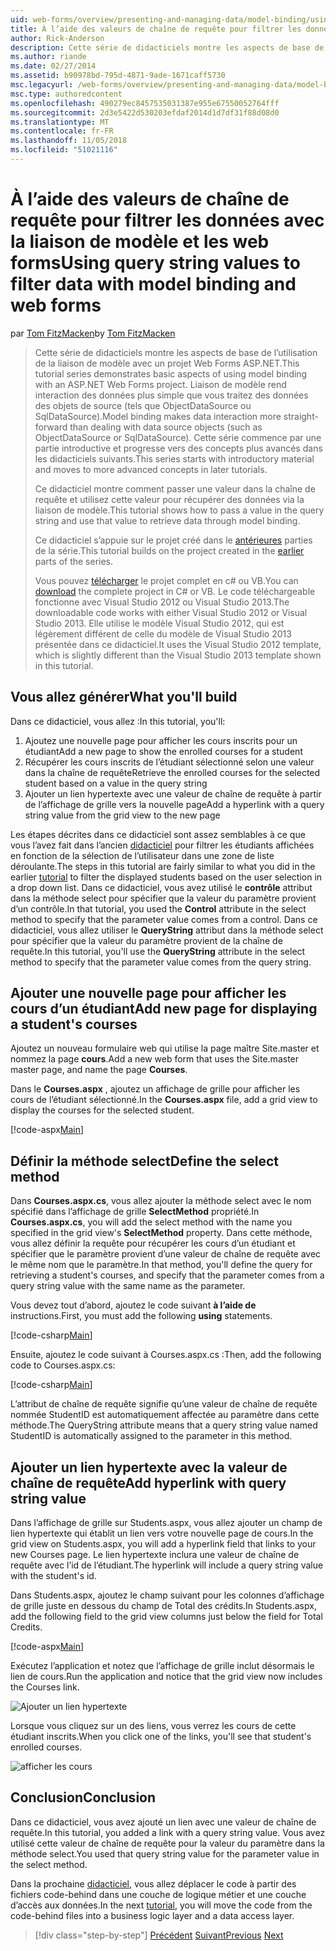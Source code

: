 ```yaml
---
uid: web-forms/overview/presenting-and-managing-data/model-binding/using-query-string-values-to-retrieve-data
title: À l’aide des valeurs de chaîne de requête pour filtrer les données avec la liaison de modèle et web forms | Microsoft Docs
author: Rick-Anderson
description: Cette série de didacticiels montre les aspects de base de l’utilisation de la liaison de modèle avec un projet Web Forms ASP.NET. Liaison de modèle rend l’interaction des données plus simple-...
ms.author: riande
ms.date: 02/27/2014
ms.assetid: b90978bd-795d-4871-9ade-1671caff5730
msc.legacyurl: /web-forms/overview/presenting-and-managing-data/model-binding/using-query-string-values-to-retrieve-data
msc.type: authoredcontent
ms.openlocfilehash: 490279ec8457535031387e955e67550052764fff
ms.sourcegitcommit: 2d3e5422d530203efdaf2014d1d7df31f88d08d0
ms.translationtype: MT
ms.contentlocale: fr-FR
ms.lasthandoff: 11/05/2018
ms.locfileid: "51021116"
---
```

<a name="using-query-string-values-to-filter-data-with-model-binding-and-web-forms"></a><span data-ttu-id="8314d-104">À l’aide des valeurs de chaîne de requête pour filtrer les données avec la liaison de modèle et les web forms</span><span class="sxs-lookup"><span data-stu-id="8314d-104">Using query string values to filter data with model binding and web forms</span></span>
====================
<span data-ttu-id="8314d-105">par [Tom FitzMacken](https://github.com/tfitzmac)</span><span class="sxs-lookup"><span data-stu-id="8314d-105">by [Tom FitzMacken](https://github.com/tfitzmac)</span></span>

> <span data-ttu-id="8314d-106">Cette série de didacticiels montre les aspects de base de l’utilisation de la liaison de modèle avec un projet Web Forms ASP.NET.</span><span class="sxs-lookup"><span data-stu-id="8314d-106">This tutorial series demonstrates basic aspects of using model binding with an ASP.NET Web Forms project.</span></span> <span data-ttu-id="8314d-107">Liaison de modèle rend interaction des données plus simple que vous traitez des données des objets de source (tels que ObjectDataSource ou SqlDataSource).</span><span class="sxs-lookup"><span data-stu-id="8314d-107">Model binding makes data interaction more straight-forward than dealing with data source objects (such as ObjectDataSource or SqlDataSource).</span></span> <span data-ttu-id="8314d-108">Cette série commence par une partie introductive et progresse vers des concepts plus avancés dans les didacticiels suivants.</span><span class="sxs-lookup"><span data-stu-id="8314d-108">This series starts with introductory material and moves to more advanced concepts in later tutorials.</span></span>
> 
> <span data-ttu-id="8314d-109">Ce didacticiel montre comment passer une valeur dans la chaîne de requête et utilisez cette valeur pour récupérer des données via la liaison de modèle.</span><span class="sxs-lookup"><span data-stu-id="8314d-109">This tutorial shows how to pass a value in the query string and use that value to retrieve data through model binding.</span></span>
> 
> <span data-ttu-id="8314d-110">Ce didacticiel s’appuie sur le projet créé dans le [antérieures](retrieving-data.md) parties de la série.</span><span class="sxs-lookup"><span data-stu-id="8314d-110">This tutorial builds on the project created in the [earlier](retrieving-data.md) parts of the series.</span></span>
> 
> <span data-ttu-id="8314d-111">Vous pouvez [télécharger](https://go.microsoft.com/fwlink/?LinkId=286116) le projet complet en c# ou VB.</span><span class="sxs-lookup"><span data-stu-id="8314d-111">You can [download](https://go.microsoft.com/fwlink/?LinkId=286116) the complete project in C# or VB.</span></span> <span data-ttu-id="8314d-112">Le code téléchargeable fonctionne avec Visual Studio 2012 ou Visual Studio 2013.</span><span class="sxs-lookup"><span data-stu-id="8314d-112">The downloadable code works with either Visual Studio 2012 or Visual Studio 2013.</span></span> <span data-ttu-id="8314d-113">Elle utilise le modèle Visual Studio 2012, qui est légèrement différent de celle du modèle de Visual Studio 2013 présentée dans ce didacticiel.</span><span class="sxs-lookup"><span data-stu-id="8314d-113">It uses the Visual Studio 2012 template, which is slightly different than the Visual Studio 2013 template shown in this tutorial.</span></span>


## <a name="what-youll-build"></a><span data-ttu-id="8314d-114">Vous allez générer</span><span class="sxs-lookup"><span data-stu-id="8314d-114">What you'll build</span></span>

<span data-ttu-id="8314d-115">Dans ce didacticiel, vous allez :</span><span class="sxs-lookup"><span data-stu-id="8314d-115">In this tutorial, you'll:</span></span>

1. <span data-ttu-id="8314d-116">Ajoutez une nouvelle page pour afficher les cours inscrits pour un étudiant</span><span class="sxs-lookup"><span data-stu-id="8314d-116">Add a new page to show the enrolled courses for a student</span></span>
2. <span data-ttu-id="8314d-117">Récupérer les cours inscrits de l’étudiant sélectionné selon une valeur dans la chaîne de requête</span><span class="sxs-lookup"><span data-stu-id="8314d-117">Retrieve the enrolled courses for the selected student based on a value in the query string</span></span>
3. <span data-ttu-id="8314d-118">Ajouter un lien hypertexte avec une valeur de chaîne de requête à partir de l’affichage de grille vers la nouvelle page</span><span class="sxs-lookup"><span data-stu-id="8314d-118">Add a hyperlink with a query string value from the grid view to the new page</span></span>

<span data-ttu-id="8314d-119">Les étapes décrites dans ce didacticiel sont assez semblables à ce que vous l’avez fait dans l’ancien [didacticiel](sorting-paging-and-filtering-data.md) pour filtrer les étudiants affichées en fonction de la sélection de l’utilisateur dans une zone de liste déroulante.</span><span class="sxs-lookup"><span data-stu-id="8314d-119">The steps in this tutorial are fairly similar to what you did in the earlier [tutorial](sorting-paging-and-filtering-data.md) to filter the displayed students based on the user selection in a drop down list.</span></span> <span data-ttu-id="8314d-120">Dans ce didacticiel, vous avez utilisé le **contrôle** attribut dans la méthode select pour spécifier que la valeur du paramètre provient d’un contrôle.</span><span class="sxs-lookup"><span data-stu-id="8314d-120">In that tutorial, you used the **Control** attribute in the select method to specify that the parameter value comes from a control.</span></span> <span data-ttu-id="8314d-121">Dans ce didacticiel, vous allez utiliser le **QueryString** attribut dans la méthode select pour spécifier que la valeur du paramètre provient de la chaîne de requête.</span><span class="sxs-lookup"><span data-stu-id="8314d-121">In this tutorial, you'll use the **QueryString** attribute in the select method to specify that the parameter value comes from the query string.</span></span>

## <a name="add-new-page-for-displaying-a-students-courses"></a><span data-ttu-id="8314d-122">Ajouter une nouvelle page pour afficher les cours d’un étudiant</span><span class="sxs-lookup"><span data-stu-id="8314d-122">Add new page for displaying a student's courses</span></span>

<span data-ttu-id="8314d-123">Ajoutez un nouveau formulaire web qui utilise la page maître Site.master et nommez la page **cours**.</span><span class="sxs-lookup"><span data-stu-id="8314d-123">Add a new web form that uses the Site.master master page, and name the page **Courses**.</span></span>

<span data-ttu-id="8314d-124">Dans le **Courses.aspx** , ajoutez un affichage de grille pour afficher les cours de l’étudiant sélectionné.</span><span class="sxs-lookup"><span data-stu-id="8314d-124">In the **Courses.aspx** file, add a grid view to display the courses for the selected student.</span></span>

[!code-aspx[Main](using-query-string-values-to-retrieve-data/samples/sample1.aspx)]

## <a name="define-the-select-method"></a><span data-ttu-id="8314d-125">Définir la méthode select</span><span class="sxs-lookup"><span data-stu-id="8314d-125">Define the select method</span></span>

<span data-ttu-id="8314d-126">Dans **Courses.aspx.cs**, vous allez ajouter la méthode select avec le nom spécifié dans l’affichage de grille **SelectMethod** propriété.</span><span class="sxs-lookup"><span data-stu-id="8314d-126">In **Courses.aspx.cs**, you will add the select method with the name you specified in the grid view's **SelectMethod** property.</span></span> <span data-ttu-id="8314d-127">Dans cette méthode, vous allez définir la requête pour récupérer les cours d’un étudiant et spécifier que le paramètre provient d’une valeur de chaîne de requête avec le même nom que le paramètre.</span><span class="sxs-lookup"><span data-stu-id="8314d-127">In that method, you'll define the query for retrieving a student's courses, and specify that the parameter comes from a query string value with the same name as the parameter.</span></span>

<span data-ttu-id="8314d-128">Vous devez tout d’abord, ajoutez le code suivant **à l’aide de** instructions.</span><span class="sxs-lookup"><span data-stu-id="8314d-128">First, you must add the following **using** statements.</span></span>

[!code-csharp[Main](using-query-string-values-to-retrieve-data/samples/sample2.cs)]

<span data-ttu-id="8314d-129">Ensuite, ajoutez le code suivant à Courses.aspx.cs :</span><span class="sxs-lookup"><span data-stu-id="8314d-129">Then, add the following code to Courses.aspx.cs:</span></span>

[!code-csharp[Main](using-query-string-values-to-retrieve-data/samples/sample3.cs)]

<span data-ttu-id="8314d-130">L’attribut de chaîne de requête signifie qu’une valeur de chaîne de requête nommée StudentID est automatiquement affectée au paramètre dans cette méthode.</span><span class="sxs-lookup"><span data-stu-id="8314d-130">The QueryString attribute means that a query string value named StudentID is automatically assigned to the parameter in this method.</span></span>

## <a name="add-hyperlink-with-query-string-value"></a><span data-ttu-id="8314d-131">Ajouter un lien hypertexte avec la valeur de chaîne de requête</span><span class="sxs-lookup"><span data-stu-id="8314d-131">Add hyperlink with query string value</span></span>

<span data-ttu-id="8314d-132">Dans l’affichage de grille sur Students.aspx, vous allez ajouter un champ de lien hypertexte qui établit un lien vers votre nouvelle page de cours.</span><span class="sxs-lookup"><span data-stu-id="8314d-132">In the grid view on Students.aspx, you will add a hyperlink field that links to your new Courses page.</span></span> <span data-ttu-id="8314d-133">Le lien hypertexte inclura une valeur de chaîne de requête avec l’id de l’étudiant.</span><span class="sxs-lookup"><span data-stu-id="8314d-133">The hyperlink will include a query string value with the student's id.</span></span>

<span data-ttu-id="8314d-134">Dans Students.aspx, ajoutez le champ suivant pour les colonnes d’affichage de grille juste en dessous du champ de Total des crédits.</span><span class="sxs-lookup"><span data-stu-id="8314d-134">In Students.aspx, add the following field to the grid view columns just below the field for Total Credits.</span></span>

[!code-aspx[Main](using-query-string-values-to-retrieve-data/samples/sample4.aspx?highlight=7-8)]

<span data-ttu-id="8314d-135">Exécutez l’application et notez que l’affichage de grille inclut désormais le lien de cours.</span><span class="sxs-lookup"><span data-stu-id="8314d-135">Run the application and notice that the grid view now includes the Courses link.</span></span>

![Ajouter un lien hypertexte](using-query-string-values-to-retrieve-data/_static/image1.png)

<span data-ttu-id="8314d-137">Lorsque vous cliquez sur un des liens, vous verrez les cours de cette étudiant inscrits.</span><span class="sxs-lookup"><span data-stu-id="8314d-137">When you click one of the links, you'll see that student's enrolled courses.</span></span>

![afficher les cours](using-query-string-values-to-retrieve-data/_static/image2.png)

## <a name="conclusion"></a><span data-ttu-id="8314d-139">Conclusion</span><span class="sxs-lookup"><span data-stu-id="8314d-139">Conclusion</span></span>

<span data-ttu-id="8314d-140">Dans ce didacticiel, vous avez ajouté un lien avec une valeur de chaîne de requête.</span><span class="sxs-lookup"><span data-stu-id="8314d-140">In this tutorial, you added a link with a query string value.</span></span> <span data-ttu-id="8314d-141">Vous avez utilisé cette valeur de chaîne de requête pour la valeur du paramètre dans la méthode select.</span><span class="sxs-lookup"><span data-stu-id="8314d-141">You used that query string value for the parameter value in the select method.</span></span>

<span data-ttu-id="8314d-142">Dans la prochaine [didacticiel](adding-business-logic-layer.md), vous allez déplacer le code à partir des fichiers code-behind dans une couche de logique métier et une couche d’accès aux données.</span><span class="sxs-lookup"><span data-stu-id="8314d-142">In the next [tutorial](adding-business-logic-layer.md), you will move the code from the code-behind files into a business logic layer and a data access layer.</span></span>

> [!div class="step-by-step"]
> <span data-ttu-id="8314d-143">[Précédent](integrating-jquery-ui.md)
> [Suivant](adding-business-logic-layer.md)</span><span class="sxs-lookup"><span data-stu-id="8314d-143">[Previous](integrating-jquery-ui.md)
[Next](adding-business-logic-layer.md)</span></span>
